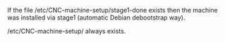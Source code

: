 
If the file /etc/CNC-machine-setup/stage1-done exists then the machine was installed via stage1 (automatic Debian debootstrap way).

/etc/CNC-machine-setup/ always exists.


